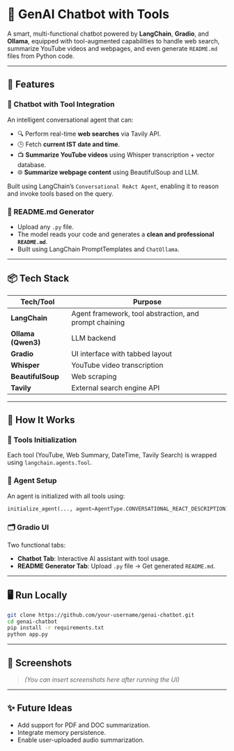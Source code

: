 # 🤖 GenAI Chatbot with Tools

A smart, multi-functional chatbot powered by **LangChain**, **Gradio**, and **Ollama**, equipped with tool-augmented capabilities to handle web search, summarize YouTube videos and webpages, and even generate `README.md` files from Python code.

---

## 🚀 Features

### 🧠 Chatbot with Tool Integration

An intelligent conversational agent that can:

* 🔍 Perform real-time **web searches** via Tavily API.
* 🕒 Fetch **current IST date and time**.
* 📺 **Summarize YouTube videos** using Whisper transcription + vector database.
* 🌐 **Summarize webpage content** using BeautifulSoup and LLM.

Built using LangChain’s `Conversational ReAct Agent`, enabling it to reason and invoke tools based on the query.

### 📄 README.md Generator

* Upload any `.py` file.
* The model reads your code and generates a **clean and professional `README.md`**.
* Built using LangChain PromptTemplates and `ChatOllama`.

---

## 📦 Tech Stack

| Tech/Tool          | Purpose                                                |
| ------------------ | ------------------------------------------------------ |
| **LangChain**      | Agent framework, tool abstraction, and prompt chaining |
| **Ollama (Qwen3)** | LLM backend                                            |
| **Gradio**         | UI interface with tabbed layout                        |
| **Whisper**        | YouTube video transcription                            |
| **BeautifulSoup**  | Web scraping                                           |
| **Tavily**         | External search engine API                             |

---

## 🧪 How It Works

### 🔧 Tools Initialization

Each tool (YouTube, Web Summary, DateTime, Tavily Search) is wrapped using `langchain.agents.Tool`.

### 🤖 Agent Setup

An agent is initialized with all tools using:

```python
initialize_agent(..., agent=AgentType.CONVERSATIONAL_REACT_DESCRIPTION)
```

### 🗂️ Gradio UI

Two functional tabs:

* **Chatbot Tab**: Interactive AI assistant with tool usage.
* **README Generator Tab**: Upload `.py` file → Get generated `README.md`.

---

## 🖥️ Run Locally

```bash
git clone https://github.com/your-username/genai-chatbot.git
cd genai-chatbot
pip install -r requirements.txt
python app.py
```

---

## 📎 Screenshots

> *(You can insert screenshots here after running the UI)*

---

## ✨ Future Ideas

* Add support for PDF and DOC summarization.
* Integrate memory persistence.
* Enable user-uploaded audio summarization.

